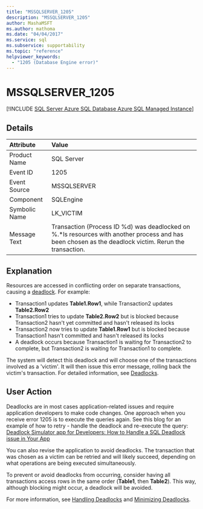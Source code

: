 ```yaml
---
title: "MSSQLSERVER_1205"
description: "MSSQLSERVER_1205"
author: MashaMSFT
ms.author: mathoma
ms.date: "04/04/2017"
ms.service: sql
ms.subservice: supportability
ms.topic: "reference"
helpviewer_keywords:
  - "1205 (Database Engine error)"
---
```

# MSSQLSERVER_1205
[!INCLUDE [SQL Server Azure SQL Database Azure SQL Managed Instance](../../includes/applies-to-version/sql-asdb-asdbmi.md)]
  
## Details  
  
| Attribute | Value |  
| :-------- | :---- |  
|Product Name|SQL Server|  
|Event ID|1205|  
|Event Source|MSSQLSERVER|  
|Component|SQLEngine|  
|Symbolic Name|LK_VICTIM|  
|Message Text|Transaction (Process ID %d) was deadlocked on %.*ls resources with another process and has been chosen as the deadlock victim. Rerun the transaction.|  
  
## Explanation

Resources are accessed in conflicting order on separate transactions, causing a [deadlock](../sql-server-transaction-locking-and-row-versioning-guide.md?#deadlocks). For example:  
  
- Transaction1 updates **Table1.Row1**, while Transaction2 updates **Table2.Row2**
- Transaction1 tries to update **Table2.Row2** but is blocked because Transaction2 hasn't yet committed and hasn't released its locks 
- Transaction2 now tries to update **Table1.Row1** but is blocked because Transaction1 hasn't committed and hasn't released its locks
- A deadlock occurs because Transaction1 is waiting for Transaction2 to complete, but Transaction2 is waiting for Transaction1 to complete.  
  
The system will detect this deadlock and will choose one of the transactions involved as a 'victim'. It will then issue this error message, rolling back the victim's transaction.  For detailed information, see [Deadlocks](../sql-server-transaction-locking-and-row-versioning-guide.md?#deadlocks).



## User Action  

Deadlocks are in most cases application-related issues and require application developers to make code changes. One approach when you receive error 1205 is to execute the queries again. See this blog for an example of how to retry - handle the deadlock and re-execute the query: [Deadlock Simulator app for Developers: How to Handle a SQL Deadlock issue in Your App](https://techcommunity.microsoft.com/t5/sql-server-support-blog/deadlock-simulator-app-for-developers-how-to-handle-a-sql/ba-p/334019)

You can also revise the application to avoid deadlocks. The transaction that was chosen as a victim can be retried and will likely succeed, depending on what operations are being executed simultaneously.  
  
To prevent or avoid deadlocks from occurring, consider having all transactions access rows in the same order (**Table1**, then **Table2**). This way, although blocking might occur, a deadlock will be avoided.  
  
For more information, see [Handling Deadlocks](../sql-server-deadlocks-guide.md?#handle-deadlocks) and [Minimizing Deadlocks](../sql-server-deadlocks-guide.md#minimize-deadlocks).
